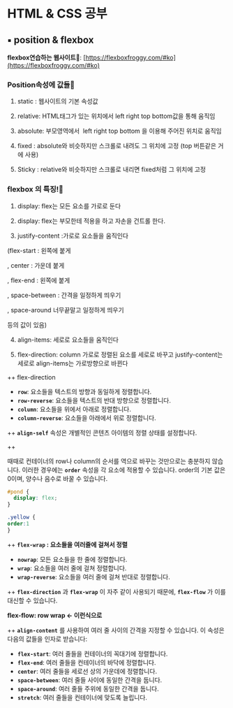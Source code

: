 # HTML & CSS 공부
## ▪ position & flexbox
**flexbox연습하는 웹사이트🐸**: [https://flexboxfroggy.com/#ko](https://flexboxfroggy.com/#ko)

### **Position속성에 값들🎈**

1. static : 웹사이트의 기본 속성값

2. relative: HTML태그가 있는 위치에서 left right top bottom값을 통해 움직임

3. absolute: 부모영역에서  left right top bottom 을 이용해 주어진 위치로 움직임

4. fixed : absolute와 비슷하지만 스크롤로 내려도 그 위치에 고정 (top 버튼같은 거에 사용)

5. Sticky : relative와 비슷하지만 스크롤로 내리면 fixed처럼 그 위치에 고정

### **flexbox 의 특징!🎊**

1. display: flex는 모든 요소를 가로로 둔다

2. display: flex는 부모한테 적용을 하고 자손을 건트롤 한다.

3. justify-content :가로로 요소들을 움직인다 

(flex-start : 왼쪽에 붙게

, center :  가운데 붙게

, flex-end : 왼쪽에 붙게

, space-between : 간격을 일정하게 띄우기

, space-around 너무끝말고 일정하게 띄우기

 등의 값이 있음)

4. align-items: 세로로 요소들을 움직인다

5. flex-direction: column 가로로 정렬된 요소를 세로로 바꾸고 justify-content는 세로로 align-items는 가로방향으로 바뀐다

++ flex-direction

- **`row`**: 요소들을 텍스트의 방향과 동일하게 정렬합니다.
- **`row-reverse`**: 요소들을 텍스트의 반대 방향으로 정렬합니다.
- **`column`**: 요소들을 위에서 아래로 정렬합니다.
- **`column-reverse`**: 요소들을 아래에서 위로 정렬합니다.

++  **`align-self`**  속성은 개별적인 콘텐츠 아이템의 정렬 상태를 설정합니다.

++ 

때때로 컨테이너의 row나 column의 순서를 역으로 바꾸는 것만으로는 충분하지 않습니다. 이러한 경우에는 **`order`** 속성을 각 요소에 적용할 수 있습니다. order의 기본 값은 0이며, 양수나 음수로 바꿀 수 있습니다.

```css
#pond {
  display: flex;
}

.yellow {
order:1
}
```

++ **`flex-wrap` :  요소들을 여러줄에 걸쳐서 정렬**

- **`nowrap`**: 모든 요소들을 한 줄에 정렬합니다.
- **`wrap`**: 요소들을 여러 줄에 걸쳐 정렬합니다.
- **`wrap-reverse`**: 요소들을 여러 줄에 걸쳐 반대로 정렬합니다.


++ **`flex-direction`** 과 **`flex-wrap`** 이 자주 같이 사용되기 때문에, **`flex-flow`** 가 이를 대신할 수 있습니다.


**flex-flow: row wrap  ←  이런식으로**

++ **`align-content`** 를 사용하여 여러 줄 사이의 간격을 지정할 수 있습니다. 이 속성은 다음의 값들을 인자로 받습니다:

- **`flex-start`**: 여러 줄들을 컨테이너의 꼭대기에 정렬합니다.
- **`flex-end`**: 여러 줄들을 컨테이너의 바닥에 정렬합니다.
- **`center`**: 여러 줄들을 세로선 상의 가운데에 정렬합니다.
- **`space-between`**: 여러 줄들 사이에 동일한 간격을 둡니다.
- **`space-around`**: 여러 줄들 주위에 동일한 간격을 둡니다.
- **`stretch`**: 여러 줄들을 컨테이너에 맞도록 늘립니다.
